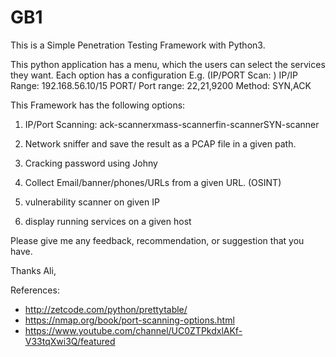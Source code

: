 # GB1
This is a Simple Penetration Testing Framework with Python3.

This python application has a menu, which the users can select the services they want. Each option has a configuration E.g. (IP/PORT Scan: )  IP/IP Range: 192.168.56.10/15  PORT/ Port range: 22,21,9200  Method: SYN,ACK 


This Framework has the following options:

1. IP/Port Scanning: ack-scannerxmass-scannerfin-scannerSYN-scanner 

2. Network sniffer and save the result as a PCAP file in a given path.

3. Cracking password using Johny 

4. Collect Email/banner/phones/URLs from a given URL. (OSINT)

5. vulnerability scanner on given IP 

6. display running services on a given host 


Please give me any feedback, recommendation, or suggestion that you have.

Thanks Ali,

References:
- http://zetcode.com/python/prettytable/   
- https://nmap.org/book/port-scanning-options.html
- https://www.youtube.com/channel/UC0ZTPkdxlAKf-V33tqXwi3Q/featured
 

